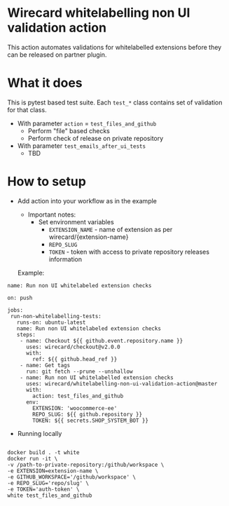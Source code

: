 # Wirecard whitelabelling non UI validation action

This action automates validations for whitelabelled extensions before they can be released on partner plugin.

# What it does
This is pytest based test suite. Each `test_*` class contains set of validation for that class.
- With parameter `action` =  `test_files_and_github`
    - Perform "file" based checks
    - Perform check of release on private repository 
- With parameter `test_emails_after_ui_tests`
   - TBD

# How to setup
- Add action into your workflow as in the example
    - Important notes:
        - Set environment variables
            - `EXTENSION_NAME` - name of extension as per wirecard/{extension-name}
            - `REPO_SLUG`
            - `TOKEN` - token with access to private repository releases information

    Example:
 ```
name: Run non UI whitelabeled extension checks

on: push

jobs:
  run-non-whitelabelling-tests:
    runs-on: ubuntu-latest
    name: Run non UI whitelabeled extension checks
    steps:
     - name: Checkout ${{ github.event.repository.name }}
       uses: wirecard/checkout@v2.0.0
       with:
         ref: ${{ github.head_ref }}
     - name: Get tags
       run: git fetch --prune --unshallow
     - name: Run non UI whitelabelled extension checks
       uses: wirecard/whitelabelling-non-ui-validation-action@master
       with:
         action: test_files_and_github
       env:
         EXTENSION: 'woocommerce-ee'
         REPO_SLUG: ${{ github.repository }}
         TOKEN: ${{ secrets.SHOP_SYSTEM_BOT }}
```
- Running locally
```

docker build . -t white
docker run -it \
-v /path-to-private-repository:/github/workspace \
-e EXTENSION=extension-name \
-e GITHUB_WORKSPACE='/github/workspace' \
-e REPO_SLUG='repo/slug' \
-e TOKEN='auth-token' \
white test_files_and_github
```

